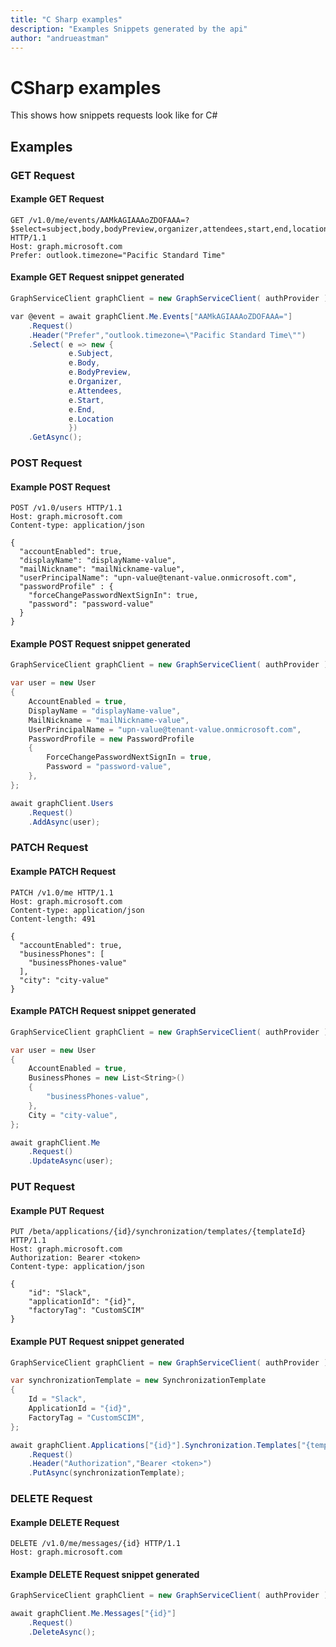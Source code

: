 ```yaml
---
title: "C Sharp examples"
description: "Examples Snippets generated by the api"
author: "andrueastman"
---
```


# CSharp examples

This shows how snippets requests look like for C#

## Examples

### GET Request

#### Example GET Request

```http
GET /v1.0/me/events/AAMkAGIAAAoZDOFAAA=?$select=subject,body,bodyPreview,organizer,attendees,start,end,location HTTP/1.1
Host: graph.microsoft.com
Prefer: outlook.timezone="Pacific Standard Time"
```

#### Example GET Request snippet generated

```cs
GraphServiceClient graphClient = new GraphServiceClient( authProvider );

var @event = await graphClient.Me.Events["AAMkAGIAAAoZDOFAAA="]
	.Request()
	.Header("Prefer","outlook.timezone=\"Pacific Standard Time\"")
	.Select( e => new {
			 e.Subject,
			 e.Body,
			 e.BodyPreview,
			 e.Organizer,
			 e.Attendees,
			 e.Start,
			 e.End,
			 e.Location 
			 })
	.GetAsync();
```

### POST Request

#### Example POST Request

```http
POST /v1.0/users HTTP/1.1
Host: graph.microsoft.com
Content-type: application/json

{
  "accountEnabled": true,
  "displayName": "displayName-value",
  "mailNickname": "mailNickname-value",
  "userPrincipalName": "upn-value@tenant-value.onmicrosoft.com",
  "passwordProfile" : {
    "forceChangePasswordNextSignIn": true,
    "password": "password-value"
  }
}
```

#### Example POST Request snippet generated

```cs
GraphServiceClient graphClient = new GraphServiceClient( authProvider );

var user = new User
{
	AccountEnabled = true,
	DisplayName = "displayName-value",
	MailNickname = "mailNickname-value",
	UserPrincipalName = "upn-value@tenant-value.onmicrosoft.com",
	PasswordProfile = new PasswordProfile
	{
		ForceChangePasswordNextSignIn = true,
		Password = "password-value",
	},
};

await graphClient.Users
	.Request()
	.AddAsync(user);
```

### PATCH Request

#### Example PATCH Request

```http
PATCH /v1.0/me HTTP/1.1
Host: graph.microsoft.com
Content-type: application/json
Content-length: 491

{
  "accountEnabled": true,
  "businessPhones": [
    "businessPhones-value"
  ],
  "city": "city-value"
}
```

#### Example PATCH Request snippet generated

```cs
GraphServiceClient graphClient = new GraphServiceClient( authProvider );

var user = new User
{
	AccountEnabled = true,
	BusinessPhones = new List<String>()
	{
		"businessPhones-value",
	},
	City = "city-value",
};

await graphClient.Me
	.Request()
	.UpdateAsync(user);
```

### PUT Request

#### Example PUT Request

```http
PUT /beta/applications/{id}/synchronization/templates/{templateId} HTTP/1.1
Host: graph.microsoft.com
Authorization: Bearer <token>
Content-type: application/json

{
    "id": "Slack",
    "applicationId": "{id}",
    "factoryTag": "CustomSCIM"
}
```

#### Example PUT Request snippet generated

```cs
GraphServiceClient graphClient = new GraphServiceClient( authProvider );

var synchronizationTemplate = new SynchronizationTemplate
{
	Id = "Slack",
	ApplicationId = "{id}",
	FactoryTag = "CustomSCIM",
};

await graphClient.Applications["{id}"].Synchronization.Templates["{templateId}"]
	.Request()
	.Header("Authorization","Bearer <token>")
	.PutAsync(synchronizationTemplate);
```

### DELETE Request

#### Example DELETE Request

```http
DELETE /v1.0/me/messages/{id} HTTP/1.1
Host: graph.microsoft.com

```

#### Example DELETE Request snippet generated

```cs
GraphServiceClient graphClient = new GraphServiceClient( authProvider );

await graphClient.Me.Messages["{id}"]
	.Request()
	.DeleteAsync();
```